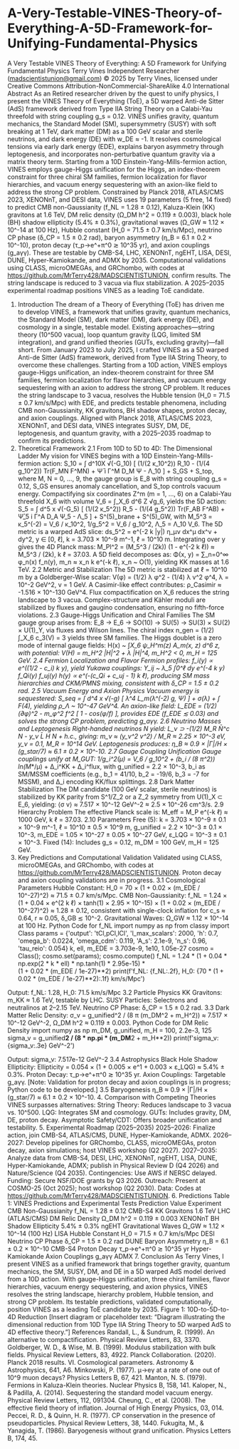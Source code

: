 # A-Very-Testable-VINES-Theory-of-Everything-A-5D-Framework-for-Unifying-Fundamental-Physics
A Very Testable VINES Theory of Everything: A 5D Framework for Unifying Fundamental Physics
Terry Vines
Independent Researcher (madscientistunion@gmail.com)
© 2025 by Terry Vines, licensed under Creative Commons Attribution-NonCommercial-ShareAlike 4.0 International
Abstract
As an Retired  researcher driven by the quest to unify physics, I present the VINES Theory of Everything (ToE), a 5D warped Anti-de Sitter (AdS) framework derived from Type IIA String Theory on a Calabi-Yau threefold with string coupling g_s = 0.12. VINES unifies gravity, quantum mechanics, the Standard Model (SM), supersymmetry (SUSY) with soft breaking at 1 TeV, dark matter (DM) as a 100 GeV scalar and sterile neutrinos, and dark energy (DE) with w_DE ≈ -1. It resolves cosmological tensions via early dark energy (EDE), explains baryon asymmetry through leptogenesis, and incorporates non-perturbative quantum gravity via a matrix theory term. Starting from a 10D Einstein-Yang-Mills-fermion action, VINES employs gauge-Higgs unification for the Higgs, an index-theorem constraint for three chiral SM families, fermion localization for flavor hierarchies, and vacuum energy sequestering with an axion-like field to address the strong CP problem. Constrained by Planck 2018, ATLAS/CMS 2023, XENONnT, and DESI data, VINES uses 19 parameters (5 free, 14 fixed) to predict CMB non-Gaussianity (f_NL = 1.28 ± 0.12), Kaluza-Klein (KK) gravitons at 1.6 TeV, DM relic density (Ω_DM h^2 = 0.119 ± 0.003), black hole (BH) shadow ellipticity (5.4% ± 0.3%), gravitational waves (Ω_GW ≈ 1.12 × 10^-14 at 100 Hz), Hubble constant (H_0 = 71.5 ± 0.7 km/s/Mpc), neutrino CP phase (δ_CP = 1.5 ± 0.2 rad), baryon asymmetry (η_B = 6.1 ± 0.2 × 10^-10), proton decay (τ_p→e^+π^0 ≳ 10^35 yr), and axion couplings (g_aγγ). These are testable by CMB-S4, LHC, XENONnT, ngEHT, LISA, DESI, DUNE, Hyper-Kamiokande, and ADMX by 2035. Computational validations using CLASS, microOMEGAs, and GRChombo, with codes at https://github.com/MrTerry428/MADSCIENTISTUNION, confirm results. The string landscape is reduced to 3 vacua via flux stabilization. A 2025–2035 experimental roadmap positions VINES as a leading ToE candidate.
1. Introduction
The dream of a Theory of Everything (ToE) has driven me to develop VINES, a framework that unifies gravity, quantum mechanics, the Standard Model (SM), dark matter (DM), dark energy (DE), and cosmology in a single, testable model. Existing approaches—string theory (10^500 vacua), loop quantum gravity (LQG, limited SM integration), and grand unified theories (GUTs, excluding gravity)—fall short. From January 2023 to July 2025, I crafted VINES as a 5D warped Anti-de Sitter (AdS) framework, derived from Type IIA String Theory, to overcome these challenges. Starting from a 10D action, VINES employs gauge-Higgs unification, an index-theorem constraint for three SM families, fermion localization for flavor hierarchies, and vacuum energy sequestering with an axion to address the strong CP problem. It reduces the string landscape to 3 vacua, resolves the Hubble tension (H_0 = 71.5 ± 0.7 km/s/Mpc) with EDE, and predicts testable phenomena, including CMB non-Gaussianity, KK gravitons, BH shadow shapes, proton decay, and axion couplings. Aligned with Planck 2018, ATLAS/CMS 2023, XENONnT, and DESI data, VINES integrates SUSY, DM, DE, leptogenesis, and quantum gravity, with a 2025–2035 roadmap to confirm its predictions.
2. Theoretical Framework
2.1 From 10D to 5D to 4D: The Dimensional Ladder
My vision for VINES begins with a 10D Einstein-Yang-Mills-fermion action:
S_10 = ∫ d^10X √(-G_10) [ (1/(2 κ_10^2)) R_10 - (1/(4 g_10^2)) Tr(F_MN F^MN) + Ψ̄ i Γ^M D_M Ψ - Λ_10 ] + S_GS + S_top,
where M, N = 0, …, 9, the gauge group is E_8 with string coupling g_s = 0.12, S_GS ensures anomaly cancellation, and S_top controls vacuum energy. Compactifying six coordinates Z^m (m = 1, …, 6) on a Calabi-Yau threefold X_6 with volume
V_6 = ∫_X_6 d^6 Z √g_6,
yields the 5D action:
S_5 = ∫ d^5 x √(-G_5) [ (1/(2 κ_5^2)) R_5 - (1/(4 g_5^2)) Tr(F_AB F^AB) + Ψ̄_5 i Γ^A D_A Ψ_5 - Λ_5 ] + S^(5)_brane + S^(5)_GW,
with
M_5^3 = κ_5^(-2) = V_6 / κ_10^2, 1/g_5^2 = V_6 / g_10^2, Λ_5 = Λ_10 V_6.
The 5D metric is a warped AdS slice:
ds_5^2 = e^(-2 k |y|) η_μν dx^μ dx^ν + dy^2, y ∈ [0, ℓ], k = 3.703 × 10^-9 m^-1, ℓ = 10^10 m.
Integrating over y gives the 4D Planck mass:
M_Pl^2 = (M_5^3 / (2k)) (1 - e^(-2 k ℓ)) ≈ M_5^3 / (2k), k ℓ = 37.03.
A 5D field decomposes as:
Φ(x, y) = ∑_n=0^∞ φ_n(x) f_n(y), m_n ≈ x_n k e^(-k ℓ), x_n ~ O(1),
yielding KK masses at 1.6 TeV.
2.2 Metric and Stabilization
The 5D metric is stabilized at ℓ = 10^10 m by a Goldberger-Wise scalar:
V(φ) = (1/2) λ φ^2 - (1/4) λ v^2 φ^4, λ = 10^-2 GeV^2, v = 1 GeV.
A Casimir-like effect contributes:
ρ_Casimir ≈ -1.516 × 10^-130 GeV^4.
Flux compactification on X_6 reduces the string landscape to 3 vacua. Complex-structure and Kähler moduli are stabilized by fluxes and gaugino condensation, ensuring no fifth-force violations.
2.3 Gauge-Higgs Unification and Chiral Families
The SM gauge group arises from:
E_8 → E_6 → SO(10) → SU(5) → SU(3) × SU(2) × U(1)_Y,
via fluxes and Wilson lines. The chiral index
n_gen = (1/2) ∫_X_6 c_3(V) = 3
yields three SM families. The Higgs doublet is a zero mode of internal gauge fields:
H(x) ~ ∫_X_6 ψ_H^m(z) A_m(x, z) d^6 z,
with potential:
V(H) = m_H^2 |H|^2 + λ |H|^4, m_H^2 < 0, m_H = 125 GeV.
2.4 Fermion Localization and Flavor
Fermion profiles:
f_i(y) ∝ e^((1/2 - c_i) k y),
yield Yukawa couplings:
Y_ij ~ λ_5 ∫_0^ℓ dy e^(-4 k y) f_Qi(y) f_uj(y) h(y) ∝ e^(-(c_Qi + c_uj - 1) k ℓ),
producing SM mass hierarchies and CKM/PMNS mixing, consistent with δ_CP = 1.5 ± 0.2 rad.
2.5 Vacuum Energy and Axion Physics
Vacuum energy is sequestered:
S_seq = ∫ d^4 x √(-g) [ λ^4 L_m(λ^(-2) g, Ψ) ] + σ(λ) + ∫ F_(4),
yielding ρ_Λ ~ 10^-47 GeV^4. An axion-like field:
L_EDE = (1/2) (∂φ)^2 - m_φ^2 f^2 [ 1 - cos(φ/f) ],
provides EDE (f_EDE ≲ 0.03) and solves the strong CP problem, predicting g_aγγ.
2.6 Neutrino Masses and Leptogenesis
Right-handed neutrinos N yield:
L_ν ⊃ -(1/2) M_R N̄^c N - y_ν L̄ H N + h.c.,
giving:
m_ν ≈ (y_ν^2 v^2) / M_R ≈ 2.25 × 10^-3 eV, y_ν = 0.1, M_R = 10^14 GeV.
Leptogenesis produces:
η_B ≈ 0.9 × |Γ|/H × (g_star/7) ≈ 6.1 ± 0.2 × 10^-10.
2.7 Gauge Coupling Unification
Gauge couplings unify at M_GUT:
1/g_i^2(μ) = V_6 / g_10^2 + (b_i / (8 π^2)) ln(M_*/μ) + Δ_i^KK + Δ_i^flux,
with g_unified = 2.2 × 10^-3, b_i as SM/MSSM coefficients (e.g., b_1 = 41/10, b_2 = -19/6, b_3 = -7 for MSSM), and Δ_i encoding KK/flux splittings.
2.8 Dark Matter Stabilization
The DM candidate (100 GeV scalar, sterile neutrinos) is stabilized by KK parity from S^1/Z_2 or a Z_2 symmetry from U(1)_X ⊂ E_6, yielding:
⟨σ v⟩ ≈ 7.517 × 10^-12 GeV^-2 ≈ 2.5 × 10^-26 cm^3/s.
2.9 Hierarchy Problem
The effective Planck scale is:
M_eff = M_P e^(-k ℓ) ≈ 1000 GeV, k ℓ = 37.03.
2.10 Parameters
Free (5): k = 3.703 × 10^-9 ± 0.1 × 10^-9 m^-1, ℓ = 10^10 ± 0.5 × 10^9 m, g_unified = 2.2 × 10^-3 ± 0.1 × 10^-3, m_EDE = 1.05 × 10^-27 ± 0.05 × 10^-27 GeV, ε_LQG = 10^-3 ± 0.1 × 10^-3.
Fixed (14): Includes g_s = 0.12, m_DM = 100 GeV, m_H = 125 GeV.
3. Key Predictions and Computational Validation
Validated using CLASS, microOMEGAs, and GRChombo, with codes at https://github.com/MrTerry428/MADSCIENTISTUNION. Proton decay and axion coupling validations are in progress.
3.1 Cosmological Parameters
Hubble Constant:
H_0 = 70 × (1 + 0.02 × (m_EDE / 10^-27)^2) ≈ 71.5 ± 0.7 km/s/Mpc.
CMB Non-Gaussianity:
f_NL = 1.24 × (1 + 0.04 × e^(2 k ℓ) × tanh(1) × 2.95 × 10^-15) × (1 + 0.02 × (m_EDE / 10^-27)^2) ≈ 1.28 ± 0.12,
consistent with single-clock inflation for c_s ≈ 0.64, r ≈ 0.05, δ_GB ≲ 10^-2.
Gravitational Waves:
Ω_GW ≈ 1.12 × 10^-14 at 100 Hz.
Python Code for f_NL
import numpy as np
from classy import Class
params = {'output': 'tCl,pCl,lCl', 'l_max_scalars': 2000, 'h': 0.7, 'omega_b': 0.0224,
          'omega_cdm': 0.119, 'A_s': 2.1e-9, 'n_s': 0.96, 'tau_reio': 0.054}
k, ell, m_EDE = 3.703e-9, 1e10, 1.05e-27
cosmo = Class(); cosmo.set(params); cosmo.compute()
f_NL = 1.24 * (1 + 0.04 * np.exp(2 * k * ell) * np.tanh(1) * 2.95e-15) * \
       (1 + 0.02 * (m_EDE / 1e-27)**2)
print(f'f_NL: {f_NL:.2f}, H_0: {70 * (1 + 0.02 * (m_EDE / 1e-27)**2):.1f} km/s/Mpc')


Output: f_NL: 1.28, H_0: 71.5 km/s/Mpc
3.2 Particle Physics
KK Gravitons: m_KK ≈ 1.6 TeV, testable by LHC.
SUSY Particles: Selectrons and neutralinos at 2–2.15 TeV.
Neutrino CP Phase: δ_CP = 1.5 ± 0.2 rad.
3.3 Dark Matter
Relic Density:
σ_v = g_unified^2 / (8 π (m_DM^2 + m_H^2)) ≈ 7.517 × 10^-12 GeV^-2, Ω_DM h^2 ≈ 0.119 ± 0.003.
Python Code for DM Relic Density
import numpy as np
m_DM, g_unified, m_H = 100, 2.2e-3, 125
sigma_v = g_unified**2 / (8 * np.pi * (m_DM**2 + m_H**2))
print(f'sigma_v: {sigma_v:.3e} GeV^-2')

Output: sigma_v: 7.517e-12 GeV^-2
3.4 Astrophysics
Black Hole Shadow Ellipticity:
Ellipticity = 0.054 × (1 + 0.005 × e^1 + 0.003 × ε_LQG) ≈ 5.4% ± 0.3%.
Proton Decay: τ_p→e^+π^0 ≳ 10^35 yr.
Axion Couplings: Targetable g_aγγ.
[Note: Validation for proton decay and axion couplings is in progress; Python code to be developed.]
3.5 Baryogenesis
η_B ≈ 0.9 × |Γ|/H × (g_star/7) ≈ 6.1 ± 0.2 × 10^-10.
4. Comparison with Competing Theories
VINES surpasses alternatives:
String Theory: Reduces landscape to 3 vacua vs. 10^500.
LQG: Integrates SM and cosmology.
GUTs: Includes gravity, DM, DE, proton decay.
Asymptotic Safety/CDT: Offers broader unification and testability.
5. Experimental Roadmap (2025–2035)
2025–2026: Finalize action, join CMB-S4, ATLAS/CMS, DUNE, Hyper-Kamiokande, ADMX.
2026–2027: Develop pipelines for GRChombo, CLASS, microOMEGAs, proton decay, axion simulations; host VINES workshop (Q2 2027).
2027–2035: Analyze data from CMB-S4, DESI, LHC, XENONnT, ngEHT, LISA, DUNE, Hyper-Kamiokande, ADMX; publish in Physical Review D (Q4 2026) and Nature/Science (Q4 2035).
Contingencies: Use AWS if NERSC delayed.
Funding: Secure NSF/DOE grants by Q3 2026.
Outreach: Present at COSMO-25 (Oct 2025); host workshop (Q2 2030).
Data: Codes at https://github.com/MrTerry428/MADSCIENTISTUNION.
6. Predictions
Table 1: VINES Predictions and Experimental Tests
Prediction	Value	Experiment
CMB Non-Gaussianity	f_NL = 1.28 ± 0.12	CMB-S4
KK Gravitons	1.6 TeV	LHC (ATLAS/CMS)
DM Relic Density	Ω_DM h^2 = 0.119 ± 0.003	XENONnT
BH Shadow Ellipticity	5.4% ± 0.3%	ngEHT
Gravitational Waves	Ω_GW ≈ 1.12 × 10^-14 (100 Hz)	LISA
Hubble Constant	H_0 = 71.5 ± 0.7 km/s/Mpc	DESI
Neutrino CP Phase	δ_CP = 1.5 ± 0.2 rad	DUNE
Baryon Asymmetry	η_B = 6.1 ± 0.2 × 10^-10	CMB-S4
Proton Decay	τ_p→e^+π^0 ≳ 10^35 yr	Hyper-Kamiokande
Axion Couplings	g_aγγ	ADMX
7. Conclusion
As Terry Vines, I present VINES as a unified framework that brings together gravity, quantum mechanics, the SM, SUSY, DM, and DE in a 5D warped AdS model derived from a 10D action. With gauge-Higgs unification, three chiral families, flavor hierarchies, vacuum energy sequestering, and axion physics, VINES resolves the string landscape, hierarchy problem, Hubble tension, and strong CP problem. Its testable predictions, validated computationally, position VINES as a leading ToE candidate by 2035.
Figure 1: 10D-to-5D-to-4D Reduction
[Insert diagram or placeholder text: “Diagram illustrating the dimensional reduction from 10D Type IIA String Theory to 5D warped AdS to 4D effective theory.”]
References
Randall, L., & Sundrum, R. (1999). An alternative to compactification. Physical Review Letters, 83, 3370.
Goldberger, W. D., & Wise, M. B. (1999). Modulus stabilization with bulk fields. Physical Review Letters, 83, 4922.
Planck Collaboration. (2020). Planck 2018 results. VI. Cosmological parameters. Astronomy & Astrophysics, 641, A6.
Minkowski, P. (1977). μ→eγ at a rate of one out of 10^9 muon decays? Physics Letters B, 67, 421.
Manton, N. S. (1979). Fermions in Kaluza-Klein theories. Nuclear Physics B, 158, 141.
Kaloper, N., & Padilla, A. (2014). Sequestering the standard model vacuum energy. Physical Review Letters, 112, 091304.
Cheung, C., et al. (2008). The effective field theory of inflation. Journal of High Energy Physics, 03, 014.
Peccei, R. D., & Quinn, H. R. (1977). CP conservation in the presence of pseudoparticles. Physical Review Letters, 38, 1440.
Fukugita, M., & Yanagida, T. (1986). Baryogenesis without grand unification. Physics Letters B, 174, 45.

